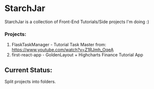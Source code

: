 # StarchJar
StarchJar is a collection of Front-End Tutorials/Side projects I'm doing :)
### Projects:
1. FlaskTaskManager - Tutorial Task Master from: https://www.youtube.com/watch?v=Z1RJmh_OqeA
2. first-react-app - GoldenLayout + Highcharts Finance Tutorial App
## Current Status:
Split projects into folders. 
